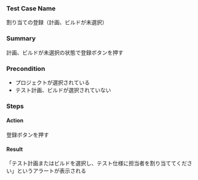 ### Test Case Name
割り当ての登録（計画、ビルドが未選択）

### Summary
計画、ビルドが未選択の状態で登録ボタンを押す

### Precondition
* プロジェクトが選択されている
* テスト計画、ビルドが選択されていない

### Steps

#### Action
登録ボタンを押す
#### Result
「テスト計画またはビルドを選択し、テスト仕様に担当者を割り当ててください」というアラートが表示される
